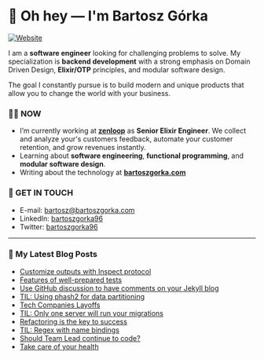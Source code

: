# 👋 Oh hey — I'm Bartosz Górka

[![Website](https://img.shields.io/website?label=bartoszgorka.com&style=for-the-badge&url=https%3A%2F%2Fbartoszgorka.com)](https://bartoszgorka.com)

I am a **software engineer** looking for challenging problems to solve.
My specialization is **backend development** with a strong emphasis on Domain Driven Design, **Elixir/OTP** principles, and modular software design.

The goal I constantly pursue is to build modern and unique products that allow you to change the world with your business. 

### 👨‍💻 NOW

- I’m currently working at **[zenloop](https://zenloop.com/en)** as **Senior Elixir Engineer**.
  We collect and analyze your's customers feedback, automate your customer retention, and grow revenues instantly.
- Learning about **software engineering**, **functional programming**, and **modular software design**.
- Writing about the technology at **[bartoszgorka.com](https://bartoszgorka.com)**

### 📨 GET IN TOUCH

- E-mail: bartosz@bartoszgorka.com
- LinkedIn: [bartoszgorka96](https://www.linkedin.com/in/bartoszgorka96/)
- Twitter: [bartoszgorka96](https://twitter.com/BartoszGorka96)

----

### 📕 My Latest Blog Posts

<!-- BLOG-POST-LIST:START -->
- [Customize outputs with Inspect protocol](https://bartoszgorka.com/customize-outputs-inspect-protocol)
- [Features of well-prepared tests](https://bartoszgorka.com/features-well-prepared-tests)
- [Use GitHub discussion to have comments on your Jekyll blog](https://bartoszgorka.com/github-discussion-comments-for-jekyll-blog)
- [TIL: Using phash2 for data partitioning](https://bartoszgorka.com/using-phash2-data-partitioning)
- [Tech Companies Layoffs](https://bartoszgorka.com/tech-companies-layoffs)
- [TIL: Only one server will run your migrations](https://bartoszgorka.com/ecto-migration-executed-once)
- [Refactoring is the key to success](https://bartoszgorka.com/refactoring-key-to-success)
- [TIL: Regex with name bindings](https://bartoszgorka.com/regex-with-name-bindings)
- [Should Team Lead continue to code?](https://bartoszgorka.com/team-lead-continue-to-code)
- [Take care of your health](https://bartoszgorka.com/take-care-of-your-health)
<!-- BLOG-POST-LIST:END -->
